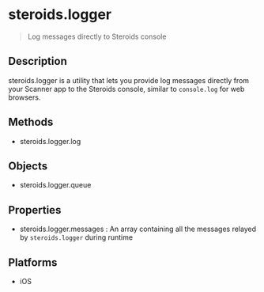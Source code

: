 steroids.logger
=============

  > Log messages directly to Steroids console

Description
-----------

steroids.logger is a utility that lets you provide log messages directly from your Scanner app to the Steroids console, similar to `console.log` for web browsers.

Methods
-------

  - steroids.logger.log

Objects
-------

  - steroids.logger.queue

Properties
----------

  - steroids.logger.messages : An array containing all the messages relayed by `steroids.logger` during runtime

Platforms
---------
  - iOS